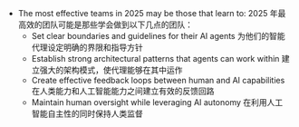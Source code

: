 - The most effective teams in 2025 may be those that learn to: 2025 年最高效的团队可能是那些学会做到以下几点的团队：
	- Set clear boundaries and guidelines for their AI agents 为他们的智能代理设定明确的界限和指导方针
	- Establish strong architectural patterns that agents can work within 建立强大的架构模式，使代理能够在其中运作
	- Create effective feedback loops between human and AI capabilities 在人类能力和人工智能能力之间建立有效的反馈回路
	- Maintain human oversight while leveraging AI autonomy 在利用人工智能自主性的同时保持人类监督
